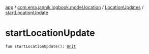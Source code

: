 [app](../../index.md) / [com.ema.jannik.logbook.model.location](../index.md) / [LocationUpdates](index.md) / [startLocationUpdate](./start-location-update.md)

# startLocationUpdate

`fun startLocationUpdate(): `[`Unit`](https://kotlinlang.org/api/latest/jvm/stdlib/kotlin/-unit/index.html)